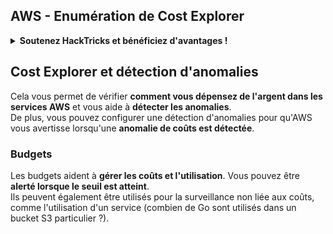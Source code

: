 ## AWS - Enumération de Cost Explorer

<details>

<summary><strong>Soutenez HackTricks et bénéficiez d'avantages !</strong></summary>

* Si vous souhaitez voir votre **entreprise annoncée dans HackTricks** ou si vous souhaitez accéder à la **dernière version de PEASS ou télécharger HackTricks en PDF**, consultez les [**PLANS D'ABONNEMENT**](https://github.com/sponsors/carlospolop) !
* Obtenez le [**swag officiel PEASS & HackTricks**](https://peass.creator-spring.com)
* Découvrez [**The PEASS Family**](https://opensea.io/collection/the-peass-family), notre collection d'[**NFTs**](https://opensea.io/collection/the-peass-family) exclusifs
* **Rejoignez** 💬 **le groupe Discord** ou le [**groupe Telegram**](https://t.me/peass) ou **suivez-moi** sur **Twitter** 🐦 [**@carlospolopm**](https://twitter.com/carlospolopm).
* **Partagez vos astuces de piratage en soumettant des PR aux** [**HackTricks**](https://github.com/carlospolop/hacktricks) et [**HackTricks Cloud**](https://github.com/carlospolop/hacktricks-cloud) **dépôts Github.**

</details>

## Cost Explorer et détection d'anomalies

Cela vous permet de vérifier **comment vous dépensez de l'argent dans les services AWS** et vous aide à **détecter les anomalies**.\
De plus, vous pouvez configurer une détection d'anomalies pour qu'AWS vous avertisse lorsqu'une **anomalie de coûts est détectée**.

### Budgets

Les budgets aident à **gérer les coûts et l'utilisation**. Vous pouvez être **alerté lorsque le seuil est atteint**.\
Ils peuvent également être utilisés pour la surveillance non liée aux coûts, comme l'utilisation d'un service (combien de Go sont utilisés dans un bucket S3 particulier ?).